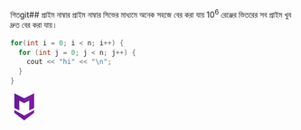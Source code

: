 গিতgit## প্রাইম নাম্বার
প্রাইম নাম্বার সিভের মাধ্যমে অনেক সহজে বের করা যায় 10<sup>6</sup> রেঞ্জের ভিতরের সব প্রাইম খুব দ্রুত বের করা যায়।
```c++
for(int i = 0; i < n; i++) {
  for (int j = 0; j < n; j++) {
    cout << "hi" << "\n";
  }
}
```

![alt text](https://github.com/adam-p/markdown-here/raw/master/src/common/images/icon48.png)
